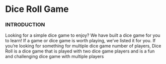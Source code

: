 <h1>Dice Roll Game</h1>
<h3>INTRODUCTION</h3>
Looking for a simple dice game to enjoy? We have built a dice game for you to learn! If a game
or dice game is worth playing, we’ve listed it for you. If you’re looking for something for
multiple dice game number of players, Dice Roll is a dice game that is played with two dice
game players and is a fun and challenging dice game with multiple players
